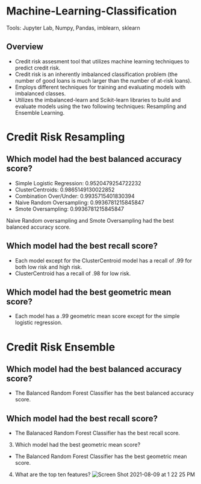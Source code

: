 # Machine-Learning-Classification
 
Tools: Jupyter Lab, Numpy, Pandas, imblearn, sklearn

## Overview

- Credit risk assesment tool that utilizes machine learning techniques to predict credit risk. 
- Credit risk is an inherently imbalanced classification problem (the number of good loans is much larger than the number of at-risk loans).
- Employs different techniques for training and evaluating models with imbalanced classes.
- Utilizes the imbalanced-learn and Scikit-learn libraries to build and evaluate models using the two following techniques: Resampling and Ensemble Learning.

# Credit Risk Resampling
## Which model had the best balanced accuracy score?

- Simple Logistic Regression: 0.9520479254722232 
- ClusterCentroids: 0.9865149130022852 
- Combination Over/Under: 0.9935715401830394
- Naive Random Oversampling: 0.9936781215845847 
- Smote Oversampling: 0.9936781215845847 

Naive Random oversampling and Smote Oversampling had the best balanced accuracy score.

## Which model had the best recall score?

- Each model except for the ClusterCentroid model has a recall of .99 for both low risk and high risk.
- ClusterCentroid has a recall of .98 for low risk.

## Which model had the best geometric mean score?

- Each model has a .99 geometric mean score except for the simple logistic regression.

# Credit Risk Ensemble

## Which model had the best balanced accuracy score?

- The Balanced Random Forest Classifier has the best balanced accuracy score.

## Which model had the best recall score?

- The Balanaced Random Forest Classifier has the best recall score. 

3. Which model had the best geometric mean score?

- The Balanced Random Forest Classifier has the best geometric mean score.

4. What are the top ten features?
![Screen Shot 2021-08-09 at 1 22 25 PM](https://user-images.githubusercontent.com/83780964/128748824-a6e5f7d9-5b3e-4f4a-ad52-563319bfa161.png)
